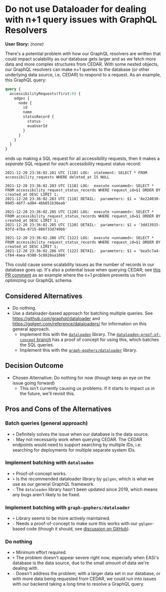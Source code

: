 # Do not use Dataloader for dealing with n+1 query issues with GraphQL Resolvers

**User Story:** *(none)*

There's a potential problem with how our GraphQL resolvers are written that could impact scalability as our database gets larger and as we fetch more data and more complex structures from CEDAR. With some nested objects, our GraphQL resolvers can make n+1 queries to the database (or other underlying data source, i.e. CEDAR) to respond to a request. As an example, this GraphQL query:

```graphQL
query {
  accessibilityRequests(first:0) {
    edges {
      node {
        id
        name
        statusRecord {
          status
          euaUserId
        }
      }
    }
  }
}
```

ends up making a SQL request for all accessibility requests, then it makes a *separate* SQL request for *each* accessibility request status record:

```
2021-12-20 23:36:02.281 UTC [118] LOG:  statement: SELECT * FROM accessibility_requests WHERE deleted_at IS NULL

2021-12-20 23:36:02.283 UTC [118] LOG:  execute <unnamed>: SELECT * FROM accessibility_request_status_records WHERE request_id=$1 ORDER BY created_at DESC LIMIT 1;
2021-12-20 23:36:02.283 UTC [118] DETAIL:  parameters: $1 = '6e224030-09d5-46f7-ad04-4bb851b36eab'

2021-12-20 23:36:02.285 UTC [120] LOG:  execute <unnamed>: SELECT * FROM accessibility_request_status_records WHERE request_id=$1 ORDER BY created_at DESC LIMIT 1;
2021-12-20 23:36:02.285 UTC [120] DETAIL:  parameters: $1 = '3dd13915-93fd-47ba-8715-886f33d749bb'

2021-12-20 23:36:02.286 UTC [122] LOG:  execute <unnamed>: SELECT * FROM accessibility_request_status_records WHERE request_id=$1 ORDER BY created_at DESC LIMIT 1;
2021-12-20 23:36:02.286 UTC [122] DETAIL:  parameters: $1 = 'bea5c7a4-cf84-4aea-9300-5c8828aa1866'
```

This could cause some scalability issues as the number of records in our database goes up. It's also a potential issue when querying CEDAR; see [this PR comment](https://github.com/cms-enterprise/easi-app/pull/1406#discussion_r778218474) as an example where the n+1 problem prevents us from optimizing our GraphQL schema.

## Considered Alternatives

* Do nothing.
* Use a dataloader-based approach for batching multiple queries. See https://github.com/graphql/dataloader  and https://gqlgen.com/reference/dataloaders/ for information on this general approach.
  * Implement this with the [`dataloaden`](https://github.com/vektah/dataloaden) library. The [`dataloaden-proof-of-concept` branch](https://github.com/cms-enterprise/easi-app/tree/dataloaden-proof-of-concept) has a proof of concept for using this, which batches the SQL queries.
  * Implement this with the [`graph-gophers/dataloader`](https://github.com/graph-gophers/dataloader) library.


## Decision Outcome

* Chosen Alternative: Do nothing for now (though keep an eye on the issue going forward)
  * This isn't currently causing us problems. If it starts to impact us in the future, we'll revisit this.


## Pros and Cons of the Alternatives

### Batch queries (general approach)

* `+` Definitely solves the issue when our database is the data source.
* `-` May not necessarily work when querying CEDAR. The CEDAR endpoints would need to support searching by multiple IDs, i.e. searching for deployments for multiple separate system IDs.

### Implement batching with `dataloaden`

* `+` Proof-of-concept works.
* `+` Is the recommended dataloader library by `gqlgen`, which is what we use as our general GraphQL framework.
* `-` The `dataloaden` library hasn't been updated since 2019, which means any bugs aren't likely to be fixed.

### Implement batching with `graph-gophers/dataloader`

* `+` Library seems to be more actively maintained.
* `-` Needs a proof-of-concept to make sure this works with our `gqlgen`-based code (though it should, see [discussion on GitHub](https://github.com/graph-gophers/dataloader/issues/79)).

### Do nothing

* `+` Minimum effort required.
* `+` The problem doesn't appear severe right now, especially when EASi's database is the data source, due to the small amount of data we're dealing with.
* `-` Doesn't address the problem; with a larger data set in our database, or with more data being requested from CEDAR, we could run into issues with our backend taking a long time to resolve a GraphQL query.

